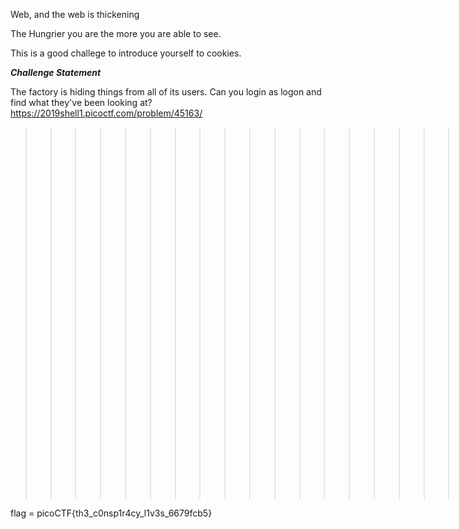 Web, and the web is thickening

The Hungrier you are the more you are able to see.

This is a good challege to introduce yourself to cookies. 


***Challenge Statement***

The factory is hiding things from all of its users. Can you login as logon and find what they've been looking at? https://2019shell1.picoctf.com/problem/45163/

>>>>>>>>>>>>>>>>>>>>>>>.
editing cookie admin value False to True
>>>>>>>>>>>>>>>>>>>>>>>

flag = picoCTF{th3_c0nsp1r4cy_l1v3s_6679fcb5}

